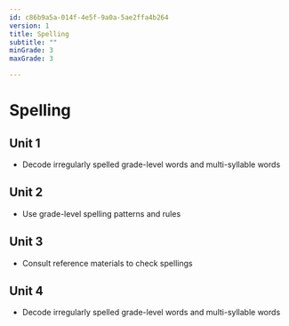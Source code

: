 ```yaml
---
id: c86b9a5a-014f-4e5f-9a0a-5ae2ffa4b264
version: 1
title: Spelling
subtitle: ""
minGrade: 3
maxGrade: 3

---
```

# Spelling


## Unit 1
* Decode irregularly spelled grade-level words and multi-syllable words

## Unit 2
* Use grade-level spelling patterns and rules

## Unit 3
* Consult reference materials to check spellings

## Unit 4
* Decode irregularly spelled grade-level words and multi-syllable words